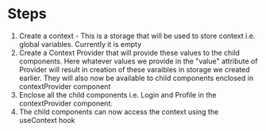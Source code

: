 # Steps

1. Create a context - This is a storage that will be used to store context i.e. global variables. Currently it is empty
2. Create a Context Provider that will provide these values to the child components. Here whatever values we provide in
    the "value" attribute of Provider will result in creation of these varaibles in storage we created earlier. They will also now be available to child components enclosed in contextProvider component
3. Enclose all the child components i.e. Login and Profile in the contextProvider component.
4. The child components can now access the context using the useContext hook
